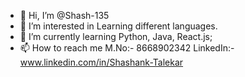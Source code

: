 - 👋 Hi, I’m @Shash-135
- 👀 I’m interested in Learning different languages.
- 🌱 I’m currently learning Python, Java, React.js;
- 📫 How to reach me M.No:- 8668902342 LinkedIn:- www.linkedin.com/in/Shashank-Talekar

<!---
Shash-135/Shash-135 is a ✨ special ✨ repository because its `README.md` (this file) appears on your GitHub profile.
You can click the Preview link to take a look at your changes.
--->
